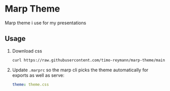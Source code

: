 Marp Theme
===

Marp theme i use for my presentations

## Usage

1. Download css
    ```sh
    curl https://raw.githubusercontent.com/timo-reymann/marp-theme/main/theme.css > theme.css
    ```
2. Update `.marprc` so the marp cli picks the theme automatically for exports as well as serve:
   ```yaml
   theme: theme.css
   ```
